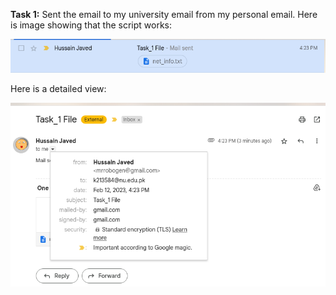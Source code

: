 **Task 1:**
Sent the email to my university email from my personal email. Here is image
showing that the script works:

![Task1a](screenshots/Task_1a.png)


Here is a detailed view:

![Task1b](screenshots/Task_1b.png)
